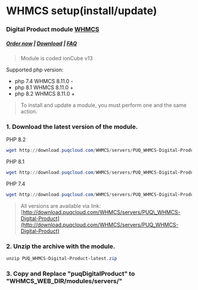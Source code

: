 # WHMCS setup(install/update)

### Digital Product module **[WHMCS](https://puqcloud.com/link.php?id=77)** 

#####  [Order now](https://puqcloud.com/index.php?rp=/store/whmcs-module-digital-product) | [Download](https://download.puqcloud.com/WHMCS/servers/PUQ_WHMCS-Digital-Product/) | [FAQ](https://faq.puqcloud.com/)

> Module is coded ionCube v13

Supported php version:
- php 7.4 WHMCS 8.11.0 -
- php 8.1 WHMCS 8.11.0 +
- php 8.2 WHMCS 8.11.0 +

>To install and update a module, you must perform one and the same action.

### 1. Download the latest version of the module.

PHP 8.2

```Powershell
wget http://download.puqcloud.com/WHMCS/servers/PUQ_WHMCS-Digital-Product/php82/PUQ_WHMCS-Digital-Product-latest.zip
```

PHP 8.1

```Powershell
wget http://download.puqcloud.com/WHMCS/servers/PUQ_WHMCS-Digital-Product/php81/PUQ_WHMCS-Digital-Product-latest.zip
```

PHP 7.4

```Powershell
wget http://download.puqcloud.com/WHMCS/servers/PUQ_WHMCS-Digital-Product/php74/PUQ_WHMCS-Digital-Product-latest.zip
```

>All versions are available via link: [http://download.puqcloud.com/WHMCS/servers/PUQ\_WHMCS-Digital-Product](http://download.puqcloud.com/WHMCS/servers/PUQ_WHMCS-Digital-Product)

### 2. Unzip the archive with the module.

```Powershell
unzip PUQ_WHMCS-Digital-Product-latest.zip
```

### 3. Copy and Replace "puqDigitalProduct" to "WHMCS\_WEB\_DIR/modules/servers/"
